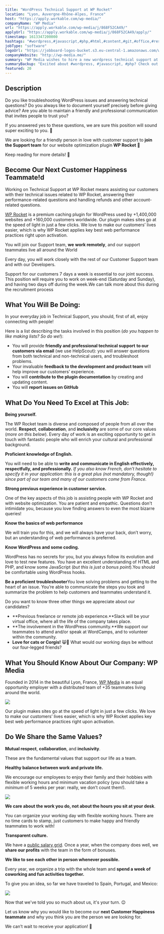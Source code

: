 ```yaml
---
title: "WordPress Technical Support at WP Rocket"
location: "Lyon, Auvergne-Rhône-Alpes, France"
host: "https://apply.workable.com/wp-media/"
companyName: "WP Media"
url: "https://apply.workable.com/wp-media/j/868F52CA49/"
applyUrl: "https://apply.workable.com/wp-media/j/868F52CA49/apply/"
timestamp: 1613347200000
hashtags: "#wordpress,#javascript,#php,#html,#content,#git,#office,#rest,#optimization,#English"
jobType: "software"
logoUrl: "https://jobboard-logos-bucket.s3.eu-central-1.amazonaws.com/wp-media"
companyWebsite: "http://wp-media.me/"
summary: "WP Media wishes to hire a new wordpress technical support at wp rocket. If you have 5 weeks per year, consider applying."
summaryBackup: "Excited about #wordpress, #javascript, #php? Check out this job post!"
featured: 20
---
```


## Description

Do you like troubleshooting WordPress issues and answering technical questions? Do you always like to document yourself precisely before giving advice? Are you able to maintain a friendly and professional communication that invites people to trust you?

If you answered yes to these questions, we are sure this position will sound super exciting to you. 🤩

We are looking for a friendly person in love with customer support to **join the Support team** for our website optimization plugin **WP Rocket** 🚀

Keep reading for more details! 📝

## Become Our Next Customer Happiness Teammate!d

Working on Technical Support at WP Rocket means assisting our customers with their technical issues related to WP Rocket, answering their performance-related questions and handling refunds and other account-related questions.

[WP Rocket](https://wp-rocket.me) is a premium caching plugin for WordPress used by +1,400,000 websites and +160,000 customers worldwide. Our plugin makes sites go at the speed of light in just a few clicks. We love to make our customers’ lives easier, which is why WP Rocket applies key best web performance practices right upon activation.

You will join our Support team, **we** **work remotely**, and our support teammates live all around the World

Every day, you will work closely with the rest of our Customer Support team and with our Developers.

Support for our customers 7 days a week is essential to our joint success. This position will require you to work on week-end (Saturday and Sunday), and having two days off during the week.We can talk more about this during the recruitment process

## What You Will Be Doing:

In your everyday job in Technical Support, you should, first of all, enjoy connecting with people!

Here is a list describing the tasks involved in this position (_do you happen to like making lists? So do we!_):

*   You will provide **friendly and professional technical support** **to our customers via email** (we use HelpScout): you will answer questions from both technical and non-technical users, and troubleshoot problems.
*   Your invaluable **feedback to the development and product team** will help improve our customers’ experience.
*   You will **contribute to the plugin documentation** by creating and updating content.
*   You will **report issues on GitHub**

## What Do You Need To Excel at This Job:

**Being yourself.**

The WP Rocket team is diverse and composed of people from all over the world. **Respect**, **collaboration**, and **inclusivity** are some of our core values (_more on this below_). Every day of work is an exciting opportunity to get in touch with fantastic people who will enrich your cultural and professional background.

**Proficient knowledge of English.**

You will need to be able to **write and communicate in English effectively, respectfully, and professionally.** _If you also know French, don’t hesitate to specify it in your application: this is a great plus (not mandatory, though!) since part of our team and many of our customers come from France._

**Strong previous experience in customer service.**

One of the key aspects of this job is assisting people with WP Rocket and with website optimization. You are patient and empathic. Questions don't intimidate you, because you love finding answers to even the most bizarre queries!

**Know the basics of web performance**

We will train you for this, and we will always have your back, don’t worry, but an understanding of web performance is preferred.

**Know WordPress and some coding.**

WordPress has no secrets for you, but you always follow its evolution and love to test new features. You have an excellent understanding of HTML and PHP, and know some JavaScript (_but this is just a bonus point_).You should be comfortable using WordPress hooks.

**Be a proficient troubleshooter**You love solving problems and getting to the heart of an issue. You’re able to communicate the steps you took and summarize the problem to help customers and teammates understand it.

Do you want to know three other things we appreciate about our candidates?

*   **Previous freelance or remote job experience.**Slack will be your virtual office, where all the life of the company takes place.
*   **The involvement in the WordPress community.**We support our teammates to attend and/or speak at WordCamps, and to volunteer within the community.
*   **Love for cats or Corgis!** 😸🐶 What would our working days be without our four-legged friends?

## What You Should Know About Our Company: WP Media

Founded in 2014 in the beautiful Lyon, France, [WP Media](http://wp-media.me) is an equal opportunity employer with a distributed team of +35 teammates living around the world.

![](https://lh5.googleusercontent.com/mnGfvJu-RQt2Z3cL8WRaxtuuH3Fu1xZc9hLoceC5Toj6Qp4zzoo38BPDc9JgMZi8maEp2sRmGOjHcUc58Jrdup8ECEqCnoOYmpNKzOaNPW3Oyxz94E8AMyixp4ObeWgomOct1jWI)

Our plugin makes sites go at the speed of light in just a few clicks. We love to make our customers’ lives easier, which is why WP Rocket applies key best web performance practices right upon activation.

## Do We Share the Same Values?

**Mutual respect**, **collaboration**, and **inclusivity**.

These are the fundamental values that support our life as a team.

**Healthy balance between work and private life.**

We encourage our employees to enjoy their family and their hobbies with flexible working hours and minimum vacation policy (you should take a _minimum_ of 5 weeks per year: really, we don’t count them!).

![](https://lh2.googleusercontent.com/-hBh7lWq-NFRhzugW9rip1AlDNN6KkAzpcQOT1nA9E4xmG1jIgI_kHEho1QbfDf8XKhTxA2SSsBJNdmC5ptsOTsQ8gTKj-nNxn_jfZHklTb2gG2buJyeQ3riN5RB0kv5302IAkJL)

**We care about the work you do, not about the hours you sit at your desk**.

You can organize your working day with flexible working hours. There are no time cards to stamp, just customers to make happy and friendly teammates to work with!

**Transparent culture.**

We have a [public salary grid](https://wp-rocket.me/blog/our-salary-grid-is-now-public/). Once a year, when the company does well, we **share our profits** with the team in the form of bonuses.

**We like to see each other in person whenever possible.**

Every year, we organize a trip with the whole team and **spend a week of coworking and fun activities together.**

To give you an idea, so far we have traveled to Spain, Portugal, and Mexico:

![](https://lh5.googleusercontent.com/4sl8lW5HRUjrEcQRurpmDAdSmNF7ZSiaGwjsdbQuIpXd-EuIVjKal431OQAeG7X8StdS9wB37VvOziakg2vWu9ZZjSq2FurQI0SLO_stz2BnBsGSFhAOEQj0dMjka-QKxTD0_vqp)

Now that we've told you so much about us, it's your turn. 😉

Let us know why you would like to become our **next Customer Happiness teammate** and why you think you are the person we are looking for.

We can’t wait to receive your application! 🌟
